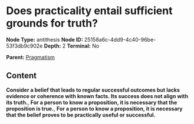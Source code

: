 # Does practicality entail sufficient grounds for truth?

**Node Type:** antithesis
**Node ID:** 25158a6c-4dd9-4c40-96be-53f3db9c902e
**Depth:** 2
**Terminal:** No

**Parent:** [Pragmatism](pragmatism.md)

## Content

**Consider a belief that leads to regular successful outcomes but lacks evidence or coherence with known facts. Its success does not align with its truth.**, **For a person to know a proposition, it is necessary that the proposition is true.**, **For a person to know a proposition, it is necessary that the belief proves to be practically useful or successful.**
